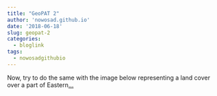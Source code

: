 ```yaml
---
title: "GeoPAT 2"
author: 'nowosad.github.io'
date: '2018-06-18'
slug: geopat-2
categories:
  - bloglink
tags:
  - nowosadgithubio
---
```


Now, try to do the same with the image below representing a land cover over a part of Eastern[... <i class="fas fa-external-link-alt"></i>](https://nowosad.github.io/post/geopat-2-software-for-pattern-based-spatial-and-temporal-analysis/)

